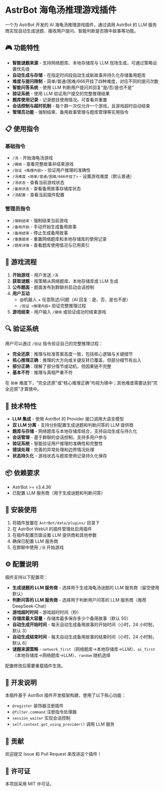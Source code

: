# AstrBot 海龟汤推理游戏插件

一个为 AstrBot 开发的 AI 海龟汤推理游戏插件，通过调用 AstrBot 的 LLM 服务商实现自动生成谜题、接收用户提问、智能判断是否猜中故事等功能。

## 🎮 功能特性

- **智能谜题来源** - 支持网络题库、本地存储库与 LLM 现场生成，可通过策略设置优先级
- **自动生成与存储** - 在指定时间段自动生成新故事并持久化存储备用题库
- **难度与提问限制** - 简单/普通/困难/666开挂了四种难度，对应不同的提问次数
- **智能问答系统** - 使用 LLM 判断用户提问并回复“是/否/是也不是”
- **验证系统** - 使用 LLM 验证用户提交的完整推理结果
- **题库使用记录** - 记录题目使用情况，可查看并重置
- **会话控制与超时机制** - 每个群一次仅允许一个游戏，且游戏超时自动结束
- **管理员功能** - 强制结束、备用故事管理与题库管理等实用指令

## 📋 使用指令

### 基础指令

- `/汤` - 开始海龟汤游戏
- `/揭晓` - 查看完整故事并结束游戏
- `/验证 <推理内容>` - 验证用户推理的准确性
- `/汤难度 <简单/普通/困难/666开挂了>` - 设置游戏难度（默认普通）
- `/汤状态` - 查看当前游戏状态
- `/备用状态` - 查看备用故事存储库状态
- `/汤配置` - 查看当前插件配置

### 管理员指令

- `/强制结束` - 强制结束当前游戏
- `/备用开始` - 手动开始生成备用故事
- `/备用结束` - 停止生成备用故事
- `/重置题库` - 重置网络题库和本地存储库的使用记录
- `/题库详情` - 查看题库使用情况与已用索引

## 🎯 游戏流程

1. **开始游戏** - 用户发送 `/汤`
2. **获取谜题** - 按策略从网络题库、本地存储库或 LLM 生成
3. **公布题面** - 题面发布到群聊并启动会话控制
4. **用户互动**  
   - @机器人 + 任意陈述/问题（AI 回复：是、否、是也不是）  
   - `/验证 <推理内容>` 验证完整推理过程
5. **游戏结束** - 用户输入 `/揭晓` 或验证成功时结束游戏

## 🔍 验证系统

用户可以通过 `/验证` 指令验证自己的完整推理过程：

- **完全还原**：推理与标准答案高度一致，包括核心逻辑与关键细节
- **核心推理正确**：推理的大方向或关键反转已覆盖，但部分细节有出入
- **部分正确**：理解了部分情节或动机，但因果链不完整
- **基本不符**：推理与真相严重不符

在 `简单` 难度下，“完全还原”或“核心推理正确”均视为猜中；其他难度需要达到“完全还原”才算猜中。

## 🔧 技术特性

- **LLM 集成** - 使用 AstrBot 的 Provider 接口调用大语言模型
- **双 LLM 分离** - 支持分别配置生成谜题和判断问答的 LLM 提供商
- **题库与存储** - 网络题库与本地存储库结合，支持自动生成与持久化
- **会话管理** - 基于群聊的会话控制，支持多用户参与
- **验证系统** - 智能验证用户推理的准确性和完整性
- **错误处理** - 完善的异常处理和边界情况处理
- **状态持久化** - 游戏状态与题库使用记录持久化保存

## 📦 依赖要求

- AstrBot >= v3.4.36
- 已配置 LLM 服务商（用于生成谜题和判断问答）

## 🚀 安装使用

1. 将插件放置在 `AstrBot/data/plugins/` 目录下
2. 在 AstrBot WebUI 的插件管理处启用插件
3. 在插件配置页面设置 LLM 提供商和其他参数
4. 确保已配置 LLM 服务商
5. 在群聊中使用 `/汤` 开始游戏

## ⚙️ 配置说明

插件支持以下配置项：

- **生成谜题的 LLM 服务商** - 选择用于生成海龟汤谜题的 LLM 服务商（留空使用默认）
- **判断问答的 LLM 服务商** - 选择用于判断用户问答的 LLM 服务商（推荐 DeepSeek-Chat）
- **游戏超时时间** - 游戏超时时间（秒）
- **存储库最大容量** - 存储库最多保存多少个备用故事（默认 50）
- **自动生成开始时间** - 每天自动生成备用故事的开始时间（小时，24 小时制，默认 3）
- **自动生成结束时间** - 每天自动生成备用故事的结束时间（小时，24 小时制，默认 6）
- **谜题来源策略** - `network_first`（网络题库→本地存储库→LLM）、`ai_first`（本地存储库→网络题库→LLM）、`random` 随机选择

配置修改后需要重载插件生效。

## 📝 开发说明

本插件基于 AstrBot 插件开发框架构建，使用了以下核心功能：

- `@register` 装饰器注册插件
- `@filter.command` 注册指令处理器
- `session_waiter` 实现会话控制
- `self.context.get_using_provider()` 调用 LLM 服务

## 🤝 贡献

欢迎提交 Issue 和 Pull Request 来改进这个插件！

## 📄 许可证

本项目采用 MIT 许可证。
